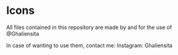 # Icons

All files contained in this repository are made by and for the use of @Ghaliensita

In case of wanting to use them, contact me: Instagram: Ghaliensita
